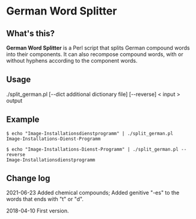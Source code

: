 German Word Splitter 
====================

What's this?
------------

**German Word Splitter** is a Perl script that splits German compound words into their components. It can also recompose compound words, with or without hyphens according to the component words.

Usage
-----
./split_german.pl [--dict additional dictionary file] [--reverse] < input > output

Example
-------

    $ echo "Image-Installationsdienstprogramm" | ./split_german.pl
    Image-Installations-Dienst-Programm

    $ echo "Image-Installations-Dienst-Programm" | ./split_german.pl --reverse
    Image-Installationsdienstprogramm

Change log
----------

2021-06-23 Added chemical compounds; Added genitive "-es" to the words that ends with "t" or "d".

2018-04-10 First version.
